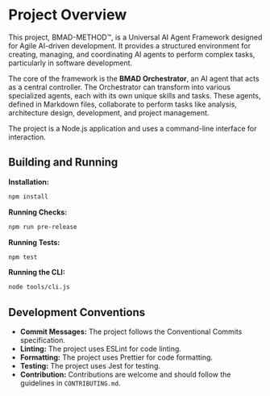 # Project Overview

This project, BMAD-METHOD™, is a Universal AI Agent Framework designed for Agile AI-driven development. It provides a structured environment for creating, managing, and coordinating AI agents to perform complex tasks, particularly in software development.

The core of the framework is the **BMAD Orchestrator**, an AI agent that acts as a central controller. The Orchestrator can transform into various specialized agents, each with its own unique skills and tasks. These agents, defined in Markdown files, collaborate to perform tasks like analysis, architecture design, development, and project management.

The project is a Node.js application and uses a command-line interface for interaction.

## Building and Running

**Installation:**

```bash
npm install
```

**Running Checks:**

```bash
npm run pre-release
```

**Running Tests:**

```bash
npm test
```

**Running the CLI:**

```bash
node tools/cli.js
```

## Development Conventions

*   **Commit Messages:** The project follows the Conventional Commits specification.
*   **Linting:** The project uses ESLint for code linting.
*   **Formatting:** The project uses Prettier for code formatting.
*   **Testing:** The project uses Jest for testing.
*   **Contribution:** Contributions are welcome and should follow the guidelines in `CONTRIBUTING.md`.
